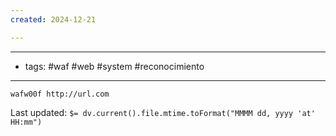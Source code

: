 ```yaml
---
created: 2024-12-21

---
```

----------
- tags: #waf #web #system #reconocimiento 
----------


	wafw00f http://url.com


Last updated: `$= dv.current().file.mtime.toFormat("MMMM dd, yyyy 'at' HH:mm")`
